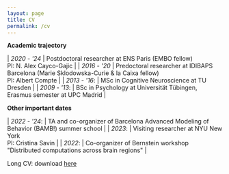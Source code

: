 ```yaml
---
layout: page
title: CV
permalink: /cv
---
```


**Academic trajectory**


| *2020 - '24*  | Postdoctoral researcher at ENS Paris (EMBO fellow) <br/> PI: N. Alex Cayco-Gajic |
| *2016 - '20*  | Predoctoral researcher at IDIBAPS Barcelona (Marie Sklodowska-Curie & la Caixa fellow) <br/> PI: Albert Compte |
| *2013 - '16*: | MSc in Cognitive Neuroscience at TU Dresden |
| *2009 - '13*: | BSc in Psychology at Universität Tübingen, Erasmus semester at UPC Madrid |

**Other important dates**

| *2022 - '24*: | TA and co-organizer of Barcelona Advanced Modeling of Behavior (BAMB!) summer school |
| *2023*:       | Visiting researcher at NYU New York <br/> PI: Cristina Savin | 
| *2022*:       | Co-organizer of Bernstein workshop "Distributed computations across brain regions" |


Long CV: download [here](https://heikestein.github.io/assets/documents/CV.pdf)
